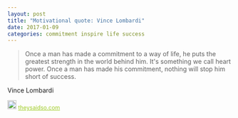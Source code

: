 ```yaml
---
layout: post
title: "Motivational quote: Vince Lombardi"
date: 2017-01-09
categories: commitment inspire life success
---
```

> Once a man has made a commitment to a way of life, he puts the greatest strength in the world behind him. It's something we call heart power. Once a man has made his commitment, nothing will stop him short of success.

Vince Lombardi

<span style="z-index:50;font-size:0.9em;"><img src="https://theysaidso.com/branding/theysaidso.png" height="20" width="20" alt="theysaidso.com"/><a href="https://theysaidso.com" title="Powered by quotes from theysaidso.com" style="color: #9fcc25; margin-left: 4px; vertical-align: middle;">theysaidso.com</a></span>
